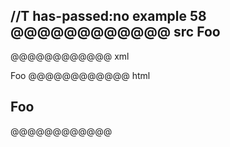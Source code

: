 //T has-passed:no
example 58
@@@@@@@@@@@@ src
Foo  
-----
@@@@@@@@@@@@ xml
<?xml version="1.0" encoding="UTF-8"?>
<!DOCTYPE document SYSTEM "CommonMark.dtd">
<document xmlns="http://commonmark.org/xml/1.0">
  <heading level="2">
    <text>Foo</text>
  </heading>
</document>
@@@@@@@@@@@@ html
<h2>Foo</h2>
@@@@@@@@@@@@
